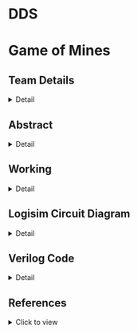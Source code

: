 # DDS
# Game of Mines

<!-- First Section -->
## Team Details
<details>
  <summary>Detail</summary>

  > Semester: 3rd Sem B. Tech. CSE

  > Section: S1

  > Team ID: S1_T-16

  > Member-1: G.Aravind, 231CS124, gurugubelliaravind.231cs124@nitk.edu.in

  > member-2: K Sanjay Abhiroop, 231CS128, karumanchisanjay.231cs128@nitk.edu.in

  > Member-3: Pranav Gujjar, 231CS143, pranavgujjar.231cs143@nitk.edu.in
</details>

<!-- Second Section -->
## Abstract
<details>
  
  <summary>Detail</summary>
  
  > 
## Introduction:
 
The Game of Mines is a modern take on the classic Minesweeper concept, a grid-based game that challenges players to find hidden gems while avoiding dangerous mines The fun and simplicity of the game drives the game, it relies on chance, creating a happy balance of risk and reward. As digital gaming has evolved, many games like Minesweeper have remained popular due to their straightforward design and ability to engage players of all ages.


## Motivation:

Our primary motivation for developing Game of Mines was to create a game which is fun and educational. During our search for such games, we looked at the classic games that entertained us in the past, and Minesweeper from Windows 7 got here to thoughts as an iconic recreation of logic, chance, and danger. We wanted to capture the same excitement and simplicity of Minesweeper even as exploring methods to decorate it with current hardware elements. So, we wanted to renovate the game into a hardware game.


## BRIEF IDEA:

The game of mines is a chance-based game often played in gambling events, where players select boxes to uncover safe spots while avoiding the hidden bombs. The objective is to design a circuit that randomly selects one of the spots as bomb and implement a system that allows the user to enter their choices of spots and check if the bomb is in that spot. The user loses if he selects a spot with the bomb or else the user will win if he chooses all the spots without the bomb.

## APPROACH:

1. Use a random number generator circuit to select random spots in which bombs will be placed.
2. Then we will use D flip-flops to represent each of the spots.
3. Then we will implement a multiplexer system to allow player to select spots and the output will decide whether the chosen spot is safe or not.
4. Then a counter will be used to determine whether the user has given input to all the spots other than the ones with bombs.

</details>

<!-- Third Section -->
## Working
<details>
  <summary>Detail</summary>

  > Explain the working of your model with the help of a functional table (compulsory) followed by the flowchart.
</details>

<!-- Fourth Section -->
## Logisim Circuit Diagram
<details>
  <summary>Detail</summary>

  > Update a neat logisim circuit diagram
</details>

<!-- Fifth Section -->
## Verilog Code
<details>
  <summary>Detail</summary>
  > Neatly update the Verilog code in code style only.
  
  ### Test bench File

</details>



## References
<details>

  <summary>Click to view</summary>
  
</details>
